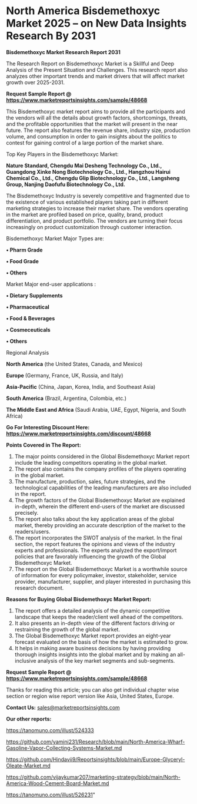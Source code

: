 # North America Bisdemethoxyc Market 2025 – on New Data Insights Research By 2031

<strong>Bisdemethoxyc Market Research Report 2031</strong>

The Research Report on Bisdemethoxyc Market is a Skillful and Deep Analysis of the Present Situation and Challenges. This research report also analyzes other important trends and market drivers that will affect market growth over 2025-2031.

<strong>Request Sample Report @ <a href=https://www.marketreportsinsights.com/sample/48668>https://www.marketreportsinsights.com/sample/48668</a></strong>

This Bisdemethoxyc market report aims to provide all the participants and the vendors will all the details about growth factors, shortcomings, threats, and the profitable opportunities that the market will present in the near future. The report also features the revenue share, industry size, production volume, and consumption in order to gain insights about the politics to contest for gaining control of a large portion of the market share.

Top Key Players in the Bisdemethoxyc Market:

<strong>Nature Standard, Chengdu Mai Desheng Technology Co., Ltd., Guangdong Xinke Nong Biotechnology Co., Ltd., Hangzhou Hairui Chemical Co., Ltd., Chengdu Glip Biotechnology Co., Ltd., Langsheng Group, Nanjing Daofufu Biotechnology Co., Ltd.</strong>

The Bisdemethoxyc Industry is severely competitive and fragmented due to the existence of various established players taking part in different marketing strategies to increase their market share. The vendors operating in the market are profiled based on price, quality, brand, product differentiation, and product portfolio. The vendors are turning their focus increasingly on product customization through customer interaction.

Bisdemethoxyc Market Major Types are:

<strong>•  Pharm Grade

•  Food Grade

•  Others</strong>

Market Major end-user applications :

<strong>•  Dietary Supplements

•  Pharmaceutical

•  Food & Beverages

•  Cosmeceuticals

•  Others</strong>

Regional Analysis

</u><strong><b>North America</b></strong> (the United States, Canada, and Mexico)

<strong><b>Europe </b></strong>(Germany, France, UK, Russia, and Italy)

<strong><b>Asia-Pacific</b></strong> (China, Japan, Korea, India, and Southeast Asia)

<strong><b>South America</b></strong> (Brazil, Argentina, Colombia, etc.)

<strong><b>The Middle East and Africa</b></strong> (Saudi Arabia, UAE, Egypt, Nigeria, and South Africa)

<strong>Go For Interesting Discount Here: <a href=https://www.marketreportsinsights.com/discount/48668>https://www.marketreportsinsights.com/discount/48668</a></strong>

<strong>Points Covered in The Report:</strong>
<ol>
  <li>The major points considered in the Global Bisdemethoxyc Market report include the leading competitors operating in the global market.</li>
  <li>The report also contains the company profiles of the players operating in the global market.</li>
  <li>The manufacture, production, sales, future strategies, and the technological capabilities of the leading manufacturers are also included in the report.</li>
  <li>The growth factors of the Global Bisdemethoxyc Market are explained in-depth, wherein the different end-users of the market are discussed precisely.</li>
  <li>The report also talks about the key application areas of the global market, thereby providing an accurate description of the market to the readers/users.</li>
  <li>The report incorporates the SWOT analysis of the market. In the final section, the report features the opinions and views of the industry experts and professionals. The experts analyzed the export/import policies that are favorably influencing the growth of the Global Bisdemethoxyc Market.</li>
  <li>The report on the Global Bisdemethoxyc Market is a worthwhile source of information for every policymaker, investor, stakeholder, service provider, manufacturer, supplier, and player interested in purchasing this research document.</li>
</ol>
<strong>Reasons for Buying Global Bisdemethoxyc Market Report:</strong>

<ol>
  <li>The report offers a detailed analysis of the dynamic competitive landscape that keeps the reader/client well ahead of the competitors.</li>
  <li>It also presents an in-depth view of the different factors driving or restraining the growth of the global market.</li>
  <li>The Global Bisdemethoxyc Market report provides an eight-year forecast evaluated on the basis of how the market is estimated to grow.</li>
  <li>It helps in making aware business decisions by having providing thorough insights insights into the global market and by making an all-inclusive analysis of the key market segments and sub-segments.</li>
</ol>
<strong>Request Sample Report @ <a href=https://www.marketreportsinsights.com/sample/48668>https://www.marketreportsinsights.com/sample/48668</a></strong>


Thanks for reading this article; you can also get individual chapter wise section or region wise report version like Asia, United States, Europe.

<strong>Contact Us:</strong>
sales@marketreportsinsights.com

<strong>Our other reports:</strong>

<a href=https://tanomuno.com/illust/524333>https://tanomuno.com/illust/524333</a>

<a href=https://github.com/yamini231/Research/blob/main/North-America-Wharf-Gasoline-Vapor-Collecting-Systems-Market.md>https://github.com/yamini231/Research/blob/main/North-America-Wharf-Gasoline-Vapor-Collecting-Systems-Market.md</a>

<a href=https://github.com/Hindavii9/Reportsinsights/blob/main/Europe-Glyceryl-Oleate-Market.md>https://github.com/Hindavii9/Reportsinsights/blob/main/Europe-Glyceryl-Oleate-Market.md</a>

<a href=https://github.com/vijaykumar207/marketing-strategy/blob/main/North-America-Wood-Cement-Board-Market.md>https://github.com/vijaykumar207/marketing-strategy/blob/main/North-America-Wood-Cement-Board-Market.md</a>

<a href=https://tanomuno.com/illust/526231>https://tanomuno.com/illust/526231</a>"

